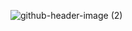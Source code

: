 ![github-header-image (2)](https://github.com/mollmikey/mollmikey/assets/104609759/b564b472-a32c-4df4-8d88-ce63df1da714)
